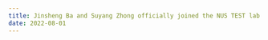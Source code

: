 ```yaml
---
title: Jinsheng Ba and Suyang Zhong officially joined the NUS TEST lab. Welcome!
date: 2022-08-01
---
```

